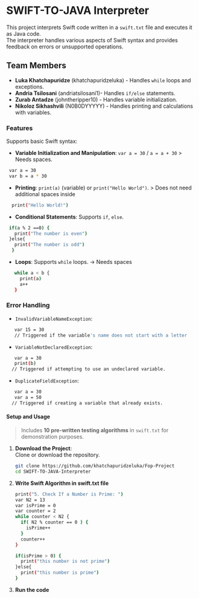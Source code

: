 # **SWIFT-TO-JAVA Interpreter**

This project interprets Swift code written in a `swift.txt` file and executes it as Java code.  
The interpreter handles various aspects of Swift syntax and provides feedback on errors or unsupported operations.

## **Team Members**
- **Luka Khatchapuridze** (khatchapuridzeluka) - Handles `while` loops and exceptions.
- **Andria Tsilosani** (andriatsilosani1)- Handles `if/else` statements.
- **Zurab Antadze** (johntheripper10) - Handles variable initialization.
- **Nikoloz Sikhashvili** (N0B0DYYYYY) - Handles printing and calculations with variables.

### **Features**
Supports basic Swift syntax:
- **Variable Initialization and Manipulation**: `var a = 30` / `a = a + 30` > Needs spaces.
 ```bash
  var a = 30
  var b = a * 30
```
- **Printing**: `print(a)` (variable) or `print("Hello World")`. > Does not need additional spaces inside
```bash
  print("Hello World!")
```
- **Conditional Statements**: Supports `if`, `else`.
```bash
 if(a % 2 ==0) {
   print("The number is even")
 }else{
   print("The number is odd")
  }
```
- **Loops**: Supports `while` loops. -> Needs spaces
```bash
   while a < b {
     print(a)
     a++
   }  
  ```
### **Error Handling**
- `InvalidVariableNameException`:
```bash
   var 15 = 30
   // Triggered if the variable's name does not start with a letter
```
  

- `VariableNotDeclaredException`: 
```bash
   var a = 30
   print(b)
  // Triggered if attempting to use an undeclared variable.
```
- `DuplicateFieldException`:
```bash
   var a = 30
   var a = 50
  // Triggered if creating a variable that already exists.
```

#### **Setup and Usage**
> Includes **10 pre-written testing algorithms** in `swift.txt` for demonstration purposes.
1. **Download the Project**:  
   Clone or download the repository.
   ```bash
   git clone https://github.com/khatchapuridzeluka/Fop-Project
   cd SWIFT-TO-JAVA-Interpreter
   ```
2. **Write Swift Algorithm in swift.txt file**
   ```bash
   print("5. Check If a Number is Prime: ")
   var N2 = 13
   var isPrime = 0
   var counter = 2
   while counter < N2 {
     if( N2 % counter == 0 ) {
       isPrime++
     }
     counter++
   }
   
   if(isPrime > 0) {
     print("this number is not prime")
   }else{
     print("this number is prime")
   }
   ```
3. **Run the code**
